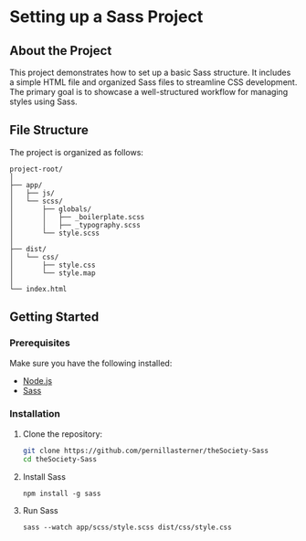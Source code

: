 # Setting up a Sass Project

## About the Project

This project demonstrates how to set up a basic Sass structure. It includes a simple HTML file and organized Sass files to streamline CSS development. The primary goal is to showcase a well-structured workflow for managing styles using Sass.

## File Structure

The project is organized as follows:

```
project-root/
│
├── app/
│   ├── js/
│   └── scss/
│       ├── globals/
│       │   ├── _boilerplate.scss
│       │   ├── _typography.scss
│       └── style.scss
│
├── dist/
│   └── css/
│       ├── style.css
│       └── style.map
│
└── index.html
```

## Getting Started

### Prerequisites

Make sure you have the following installed:

- [Node.js](https://nodejs.org/)
- [Sass](https://sass-lang.com/)

### Installation

1. Clone the repository:

   ```bash
   git clone https://github.com/pernillasterner/theSociety-Sass
   cd theSociety-Sass

   ```

2. Install Sass

   ```
   npm install -g sass
   ```

3. Run Sass
   ```
   sass --watch app/scss/style.scss dist/css/style.css
   ```
